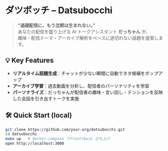 # ダツボッチ – Datsubocchi

> **“過疎配信に、もう沈黙は生まれない。”**  
> あなたの配信を盛り上げる AI トークアシスタント **だっちゃん** が、  
> 趣味・配信テーマ・アーカイブ解析をベースに途切れない話題を提案します。

## 💡 Key Features
- **リアルタイム話題生成**：チャットが少ない瞬間に自動でネタ候補をポップアップ
- **アーカイブ学習**：過去動画を分析し、配信者のパーソナリティを学習
- **パーソナライズ**：だっちゃんが配信者の趣味・言い回し・テンションを反映した会話を引き出すトークを実施

## 🛠️ Quick Start (local)
```bash
git clone https://github.com/your-org/datsubocchi.git
cd datsubocchi
make up   # docker-compose でfront+back 立ち上げ
open http://localhost:3000

